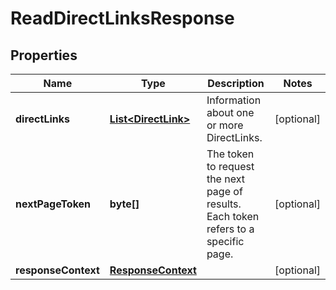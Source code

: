 

# ReadDirectLinksResponse


## Properties

| Name | Type | Description | Notes |
|------------ | ------------- | ------------- | -------------|
|**directLinks** | [**List&lt;DirectLink&gt;**](DirectLink.md) | Information about one or more DirectLinks. |  [optional] |
|**nextPageToken** | **byte[]** | The token to request the next page of results. Each token refers to a specific page. |  [optional] |
|**responseContext** | [**ResponseContext**](ResponseContext.md) |  |  [optional] |



